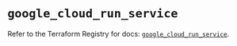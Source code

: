 # `google_cloud_run_service`

Refer to the Terraform Registry for docs: [`google_cloud_run_service`](https://registry.terraform.io/providers/hashicorp/google-beta/6.34.0/docs/resources/google_cloud_run_service).
